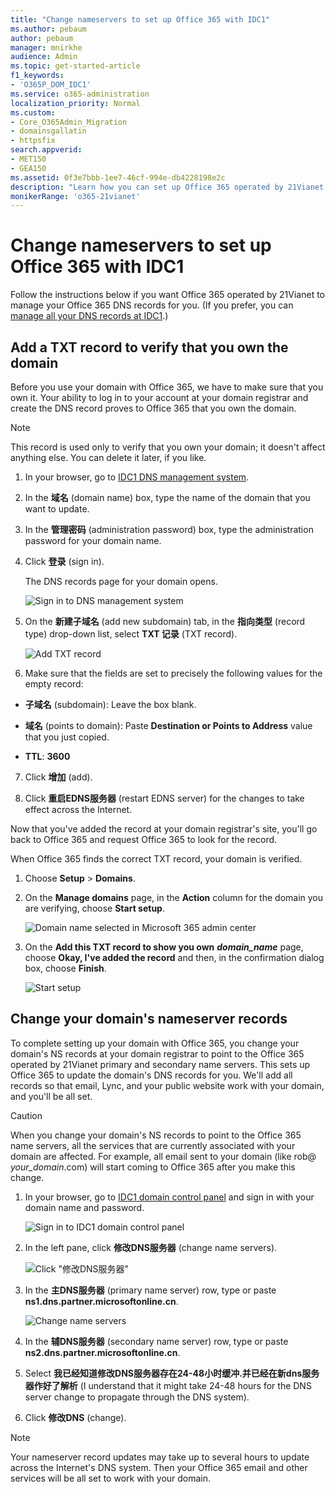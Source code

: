 ```yaml
---
title: "Change nameservers to set up Office 365 with IDC1"
ms.author: pebaum
author: pebaum
manager: mnirkhe
audience: Admin
ms.topic: get-started-article
f1_keywords:
- 'O365P_DOM_IDC1'
ms.service: o365-administration
localization_priority: Normal
ms.custom:
- Core_O365Admin_Migration
- domainsgallatin
- httpsfix
search.appverid:
- MET150
- GEA150
ms.assetid: 0f3e7bbb-1ee7-46cf-994e-db4228198e2c
description: "Learn how you can set up Office 365 operated by 21Vianet to manage your DNS records, when IDC1 is the DNS hosting provider."
monikerRange: 'o365-21vianet'
---
```


# Change nameservers to set up Office 365 with IDC1

Follow the instructions below if you want Office 365 operated by 21Vianet to manage your Office 365 DNS records for you. (If you prefer, you can [manage all your DNS records at IDC1](create-dns-records-at-idc1.md).)

    
## Add a TXT record to verify that you own the domain
<a name="BKMK_add_a_record"> </a>

Before you use your domain with Office 365, we have to make sure that you own it. Your ability to log in to your account at your domain registrar and create the DNS record proves to Office 365 that you own the domain.
  
> [!NOTE]
> This record is used only to verify that you own your domain; it doesn't affect anything else. You can delete it later, if you like. 
  
1. In your browser, go to [IDC1 DNS management system](https://go.microsoft.com/fwlink/?linkid=838716).
    
2. In the **域名** (domain name) box, type the name of the domain that you want to update. 
    
3. In the **管理密码** (administration password) box, type the administration password for your domain name. 
    
4. Click **登录** (sign in). 
    
    The DNS records page for your domain opens.
    
    ![Sign in to DNS management system](../media/8562d0bc-dde7-4fdb-b4dc-78f57fa159b8.png)
  
5. On the **新建子域名** (add new subdomain) tab, in the **指向类型** (record type) drop-down list, select **TXT 记录** (TXT record). 
    
    ![Add TXT record](../media/342ff242-c2c7-4d60-8421-5387e0b8d7a8.png)
  
6. Make sure that the fields are set to precisely the following values for the empty record:
    
  - **子域名** (subdomain): Leave the box blank. 
    
  - **域名** (points to domain): Paste **Destination or Points to Address** value that you just copied. 
    
  - **TTL**: **3600**
    
7. Click **增加** (add). 
    
8. Click **重启EDNS服务器** (restart EDNS server) for the changes to take effect across the Internet. 
    
Now that you've added the record at your domain registrar's site, you'll go back to Office 365 and request Office 365 to look for the record.
  
When Office 365 finds the correct TXT record, your domain is verified.
  
1. Choose **Setup** \> **Domains**.
    
2. On the **Manage domains** page, in the **Action** column for the domain you are verifying, choose **Start setup**.
    
    ![Domain name selected in Microsoft 365 admin center](../media/c61204f1-a025-448b-a2a1-c4d7abee7a06.png)
  
3. On the **Add this TXT record to show you own** ***domain_name*** page, choose **Okay, I've added the record** and then, in the confirmation dialog box, choose **Finish**.
    
    ![Start setup](../media/5f6578af-ae32-49e8-b283-ec2d080420da.png)
  
## Change your domain's nameserver records
<a name="BKMK_change_your_domain_s_1"> </a>

To complete setting up your domain with Office 365, you change your domain's NS records at your domain registrar to point to the Office 365 operated by 21Vianet primary and secondary name servers. This sets up Office 365 to update the domain's DNS records for you. We'll add all records so that email, Lync, and your public website work with your domain, and you'll be all set.
  
> [!CAUTION]
> When you change your domain's NS records to point to the Office 365 name servers, all the services that are currently associated with your domain are affected. For example, all email sent to your domain (like rob@ *your_domain*.com) will start coming to Office 365 after you make this change. 
  
1. In your browser, go to [IDC1 domain control panel](https://go.microsoft.com/fwlink/?linkid=838717) and sign in with your domain name and password. 
    
    ![Sign in to IDC1 domain control panel](../media/1e394e99-db79-4a39-bed9-07ffab124013.png)
  
2. In the left pane, click **修改DNS服务器** (change name servers). 
    
    ![Click "修改DNS服务器"](../media/b6959c5d-22de-4866-af10-c5138e978daa.png)
  
3. In the **主DNS服务器** (primary name server) row, type or paste **ns1.dns.partner.microsoftonline.cn**. 
    
    ![Change name servers](../media/ef3f7c8a-23f2-4940-87d1-0b8a2dd766e9.png)
  
4. In the **辅DNS服务器** (secondary name server) row, type or paste **ns2.dns.partner.microsoftonline.cn**. 
    
5. Select **我已经知道修改DNS服务器存在24-48小时缓冲.并已经在新dns服务器作好了解析** (I understand that it might take 24-48 hours for the DNS server change to propagate through the DNS system). 
    
6. Click **修改DNS** (change). 
    
> [!NOTE]
> Your nameserver record updates may take up to several hours to update across the Internet's DNS system. Then your Office 365 email and other services will be all set to work with your domain. 
  

